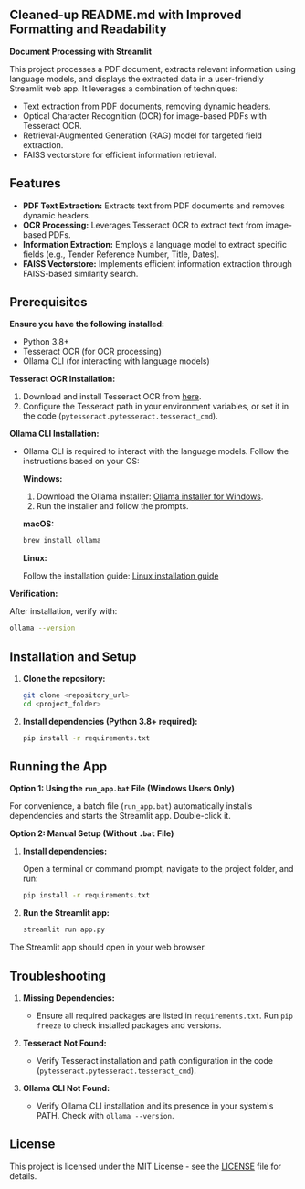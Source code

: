 ## Cleaned-up README.md with Improved Formatting and Readability

**Document Processing with Streamlit**

This project processes a PDF document, extracts relevant information using language models, and displays the extracted data in a user-friendly Streamlit web app. It leverages a combination of techniques:

* Text extraction from PDF documents, removing dynamic headers.
* Optical Character Recognition (OCR) for image-based PDFs with Tesseract OCR.
* Retrieval-Augmented Generation (RAG) model for targeted field extraction.
* FAISS vectorstore for efficient information retrieval.

## Features

- **PDF Text Extraction:** Extracts text from PDF documents and removes dynamic headers.
- **OCR Processing:** Leverages Tesseract OCR to extract text from image-based PDFs.
- **Information Extraction:** Employs a language model to extract specific fields (e.g., Tender Reference Number, Title, Dates).
- **FAISS Vectorstore:** Implements efficient information extraction through FAISS-based similarity search.

## Prerequisites

**Ensure you have the following installed:**

* Python 3.8+
* Tesseract OCR (for OCR processing)
* Ollama CLI (for interacting with language models)

**Tesseract OCR Installation:**

1. Download and install Tesseract OCR from [here](https://github.com/tesseract-ocr/tesseract).
2. Configure the Tesseract path in your environment variables, or set it in the code (`pytesseract.pytesseract.tesseract_cmd`).

**Ollama CLI Installation:**

- Ollama CLI is required to interact with the language models. Follow the instructions based on your OS:

   **Windows:**

   1. Download the Ollama installer: [Ollama installer for Windows](https://ollama.com/download).
   2. Run the installer and follow the prompts.

   **macOS:**

   ```bash
   brew install ollama
   ```

   **Linux:**

   Follow the installation guide: [Linux installation guide](https://ollama.com/docs/get-started)

**Verification:**

After installation, verify with:

```bash
ollama --version
```

## Installation and Setup

1. **Clone the repository:**

   ```bash
   git clone <repository_url>
   cd <project_folder>
   ```

2. **Install dependencies (Python 3.8+ required):**

   ```bash
   pip install -r requirements.txt
   ```

## Running the App

**Option 1: Using the `run_app.bat` File (Windows Users Only)**

For convenience, a batch file (`run_app.bat`) automatically installs dependencies and starts the Streamlit app. Double-click it.

**Option 2: Manual Setup (Without `.bat` File)**

1. **Install dependencies:**

   Open a terminal or command prompt, navigate to the project folder, and run:

   ```bash
   pip install -r requirements.txt
   ```

2. **Run the Streamlit app:**

   ```bash
   streamlit run app.py
   ```

The Streamlit app should open in your web browser.

## Troubleshooting

1. **Missing Dependencies:**

   - Ensure all required packages are listed in `requirements.txt`. Run `pip freeze` to check installed packages and versions.

2. **Tesseract Not Found:**

   - Verify Tesseract installation and path configuration in the code (`pytesseract.pytesseract.tesseract_cmd`).

3. **Ollama CLI Not Found:**

   - Verify Ollama CLI installation and its presence in your system's PATH. Check with `ollama --version`.

## License

This project is licensed under the MIT License - see the [LICENSE](LICENSE) file for details.
